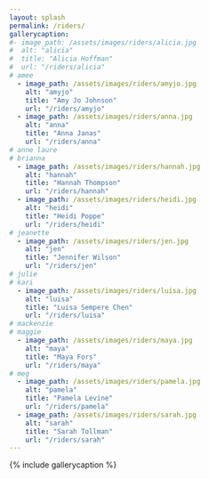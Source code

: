 ```yaml
---
layout: splash
permalink: /riders/
gallerycaption:
#- image_path: /assets/images/riders/alicia.jpg
#  alt: "alicia"
#  title: "Alicia Hoffman"
#  url: "/riders/alicia"
# amee
  - image_path: /assets/images/riders/amyjo.jpg
    alt: "amyjo"
    title: "Amy Jo Johnson"
    url: "/riders/amyjo"
  - image_path: /assets/images/riders/anna.jpg
    alt: "anna"
    title: "Anna Janas"
    url: "/riders/anna"
# anne laure
# brianna
  - image_path: /assets/images/riders/hannah.jpg
    alt: "hannah"
    title: "Hannah Thompson"
    url: "/riders/hannah"
  - image_path: /assets/images/riders/heidi.jpg
    alt: "heidi"
    title: "Heidi Poppe"
    url: "/riders/heidi"
# jeanette
  - image_path: /assets/images/riders/jen.jpg
    alt: "jen"
    title: "Jennifer Wilson"
    url: "/riders/jen"
# julie
# kari
  - image_path: /assets/images/riders/luisa.jpg
    alt: "luisa"
    title: "Luisa Sempere Chen"
    url: "/riders/luisa"
# mackenzie
# maggie
  - image_path: /assets/images/riders/maya.jpg
    alt: "maya"
    title: "Maya Fors"
    url: "/riders/maya"
# meg
  - image_path: /assets/images/riders/pamela.jpg
    alt: "pamela"
    title: "Pamela Levine"
    url: "/riders/pamela"
  - image_path: /assets/images/riders/sarah.jpg
    alt: "sarah"
    title: "Sarah Tollman"
    url: "/riders/sarah"
---
```


{% include gallerycaption %}
